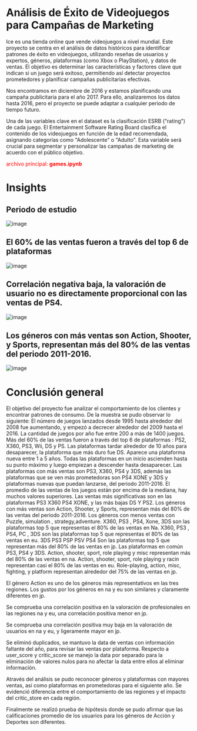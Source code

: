 # Análisis  de Éxito de Videojuegos para Campañas de Marketing

Ice es una tienda online que vende videojuegos a nivel mundial. Este proyecto se centra en el análisis de datos históricos para identificar patrones de éxito en videojuegos, utilizando reseñas de usuarios y expertos, géneros, plataformas (como Xbox o PlayStation), y datos de ventas. El objetivo es determinar las características y factores clave que indican si un juego será exitoso, permitiendo así detectar proyectos prometedores y planificar campañas publicitarias efectivas.

Nos encontramos en diciembre de 2016 y estamos planificando una campaña publicitaria para el año 2017. Para ello, analizaremos los datos hasta 2016, pero el proyecto se puede adaptar a cualquier periodo de tiempo futuro.

Una de las variables clave en el dataset es la clasificación ESRB ("rating") de cada juego. El Entertainment Software Rating Board clasifica el contenido de los videojuegos en función de la edad recomendada, asignando categorías como "Adolescente" o "Adulto". Esta variable será crucial para segmentar y personalizar las campañas de marketing de acuerdo con el público objetivo.

<span style="color: red;">archivo principal: **games.ipynb**</span>

# Insights

## Periodo de estudio
![image](https://github.com/user-attachments/assets/690a6569-4a05-4680-8d59-495054c2f33b)


## El 60% de las ventas fueron a través del top 6 de plataformas

![image](https://github.com/user-attachments/assets/d8588f5a-e678-4137-a734-8b1d46bb3cad)

## Correlación negativa baja, la valoración de usuario no es directamente proporcional con las ventas de PS4.

![image](https://github.com/user-attachments/assets/2ea383ff-e128-4914-b096-552d88712f69)

## Los géneros con más ventas son Action, Shooter, y Sports, representan más del 80% de las ventas del periodo 2011-2016.

![image](https://github.com/user-attachments/assets/0836090f-726a-4c3b-852f-1177d6066c43)


# Conclusión general
El objetivo del proyecto fue analizar el comportamiento de los clientes y encontrar patrones de consumo. De la muestra se pudo observar lo siguiente: El número de juegos lanzados desde 1995 hasta alrededor del 2008 fue aumentando, y empezó a decrecer alrededor del 2009 hasta el 2016. La cantidad de juegos por año fue entre 200 a más de 1400 juegos. Más del 60% de las ventas fueron a través del top 6 de plataformas : PS2, X360, PS3, Wii, DS y PS. Las plataformas tardar alrededor de 10 años para desaparecer, la plataforma que más duro fue DS. Aparece una plataforma nueva entre 1 a 5 años. Todas las plataformas en un inicio ascienden hasta su punto màximo y luego empiezan a descender hasta desaparecer. Las plataformas con más ventas son PS3, X360, PS4 y 3DS, además las plataformas que se ven más prometedoras son PS4 XONE y 3DS y plataformas nuevas que puedan lanzarse, del periodo 2011-2016. El promedio de las ventas de los juegos están por encima de la mediana, hay muchos valores superiores. Las ventas más significativas son en las plataformas PS3 X360 PS4 XONE, y las más bajas DS Y PS2. Los géneros con más ventas son Action, Shooter, y Sports, representan más del 80% de las ventas del periodo 2011-2016. Los géneros con menos ventas con Puzzle, simulation , strategy,adventure. X360, PS3 , PS4, Xone, 3DS son las plataformas top 5 que representas el 80% de las ventas en Na. X360, PS3 , PS4, PC , 3DS son las plataformas top 5 que representas el 80% de las ventas en eu. 3DS PS3 PSP PSV PS4 Son las plataformas top 5 que representan más del 80% de las ventas en jp. Las plataformas en común PS3, PS4 y 3DS. Action, shooter, sport, role playing y misc representan más del 80% de las ventas en na. Action, shooter, sport, role playing y racin representan casi el 80% de las ventas en eu. Role-playing, action, misc, fighting, y platform representan alrededor del 75% de las ventas en jp.

El género Action es uno de los géneros más representativos en las tres regiones. Los gustos por los géneros en na y eu son similares y claramente diferentes en jp.

Se comprueba una correlación positiva en la valoración de profesionales en las regiones na y eu, una correlación positiva menor en jp.

Se comprueba una correlación positiva muy baja en la valoración de usuarios en na y eu, y ligeramente mayor en jp.

Se eliminó duplicados, se mantuvo la data de ventas con información faltante del año, para revisar las ventas por plataforma. Respecto a user_score y critic_score se manejo la data por separado para la eliminación de valores nulos para no afectar la data entre ellos al eliminar información.

Através del análisis se pudo reconocer géneros y plataformas con mayores ventas, así como plataformas en prometedoras para el siguiente año. Se evidenció diferencia entre el comportamiento de las regiones y el impacto del critic_store en cada región.

Finalmente se realizó prueba de hipótesis donde se pudo afirmar que las calificaciones promedio de los usuarios para los géneros de Acción y Deportes son diferentes.
